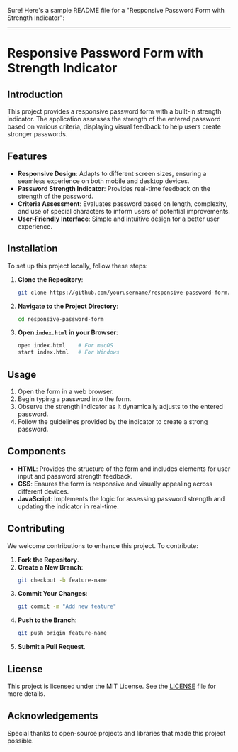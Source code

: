 Sure! Here's a sample README file for a "Responsive Password Form with Strength Indicator":

---

# Responsive Password Form with Strength Indicator

## Introduction

This project provides a responsive password form with a built-in strength indicator. The application assesses the strength of the entered password based on various criteria, displaying visual feedback to help users create stronger passwords.

## Features

- **Responsive Design**: Adapts to different screen sizes, ensuring a seamless experience on both mobile and desktop devices.
- **Password Strength Indicator**: Provides real-time feedback on the strength of the password.
- **Criteria Assessment**: Evaluates password based on length, complexity, and use of special characters to inform users of potential improvements.
- **User-Friendly Interface**: Simple and intuitive design for a better user experience.

## Installation

To set up this project locally, follow these steps:

1. **Clone the Repository**:
    ```bash
    git clone https://github.com/yourusername/responsive-password-form.git
    ```
2. **Navigate to the Project Directory**:
    ```bash
    cd responsive-password-form
    ```
3. **Open `index.html` in your Browser**:
    ```bash
    open index.html    # For macOS
    start index.html   # For Windows
    ```

## Usage

1. Open the form in a web browser.
2. Begin typing a password into the form.
3. Observe the strength indicator as it dynamically adjusts to the entered password.
4. Follow the guidelines provided by the indicator to create a strong password.

## Components

- **HTML**: Provides the structure of the form and includes elements for user input and password strength feedback.
- **CSS**: Ensures the form is responsive and visually appealing across different devices.
- **JavaScript**: Implements the logic for assessing password strength and updating the indicator in real-time.

## Contributing

We welcome contributions to enhance this project. To contribute:

1. **Fork the Repository**.
2. **Create a New Branch**: 
    ```bash
    git checkout -b feature-name
    ```
3. **Commit Your Changes**: 
    ```bash
    git commit -m "Add new feature"
    ```
4. **Push to the Branch**: 
    ```bash
    git push origin feature-name
    ```
5. **Submit a Pull Request**.

## License

This project is licensed under the MIT License. See the [LICENSE](LICENSE) file for more details.

## Acknowledgements

Special thanks to open-source projects and libraries that made this project possible.
